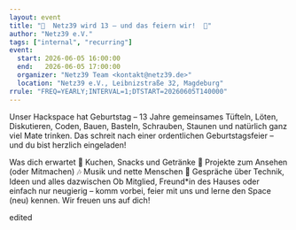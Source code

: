 ```yaml
---
layout: event
title: "🎉  Netz39 wird 13 – und das feiern wir!  🥳"
author: "Netz39 e.V." 
tags: ["internal", "recurring"]
event:
  start: 2026-06-05 16:00:00 
  end:   2026-06-05 17:00:00 
  organizer: "Netz39 Team <kontakt@netz39.de>" 
  location: "Netz39 e.V., Leibnizstraße 32, Magdeburg"
rrule: "FREQ=YEARLY;INTERVAL=1;DTSTART=20260605T140000"
---
```

Unser Hackspace hat Geburtstag – 13 Jahre gemeinsames Tüfteln, Löten, Diskutieren, Coden, Bauen, Basteln, Schrauben, Staunen und natürlich ganz viel Mate trinken.
Das schreit nach einer ordentlichen Geburtstagsfeier – und du bist herzlich eingeladen! 

Was dich erwartet
🍰 Kuchen, Snacks und Getränke
🔧 Projekte zum Ansehen (oder Mitmachen)
🎶 Musik und nette Menschen
💬 Gespräche über Technik, Ideen und alles dazwischen
Ob Mitglied, Freund*in des Hauses oder einfach nur neugierig – komm vorbei, feier mit uns und lerne den Space (neu) kennen. Wir freuen uns auf dich!

edited
<!-- event imported from discord manual changes may be overwritten -->